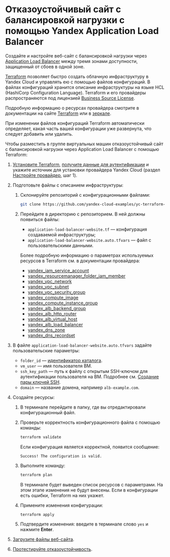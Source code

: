 # Отказоустойчивый сайт с балансировкой нагрузки с помощью Yandex Application Load Balancer

Создайте и настройте веб-сайт с балансировкой нагрузки через [Application Load Balancer](https://cloud.yandex.ru/docs/application-load-balancer/concepts/) между тремя зонами доступности, защищенный от сбоев в одной зоне.

[Terraform](https://www.terraform.io/) позволяет быстро создать облачную инфраструктуру в Yandex Cloud и управлять ею с помощью файлов конфигураций. В файлах конфигураций хранится описание инфраструктуры на языке HCL (HashiCorp Configuration Language). Terraform и его провайдеры распространяются под лицензией [Business Source License](https://github.com/hashicorp/terraform/blob/main/LICENSE).

Подробную информацию о ресурсах провайдера смотрите в документации на сайте [Terraform](https://www.terraform.io/docs/providers/yandex/index.html) или в [зеркале](https://terraform-provider.yandexcloud.net/).

При изменении файлов конфигураций Terraform автоматически определяет, какая часть вашей конфигурации уже развернута, что следует добавить или удалить.

Чтобы разместить в группе виртуальных машин отказоустойчивый сайт с балансировкой нагрузки через Application Load Balancer с помощью Terraform:

1. [Установите Terraform](https://cloud.yandex.ru/docs/tutorials/infrastructure-management/terraform-quickstart#install-terraform), [получите данные для аутентификации](https://cloud.yandex.ru/docs/tutorials/infrastructure-management/terraform-quickstart#get-credentials) и укажите источник для установки провайдера Yandex Cloud (раздел [Настройте провайдер](https://cloud.yandex.ru/docs/tutorials/infrastructure-management/terraform-quickstart#configure-provider), шаг 1).
1. Подготовьте файлы с описанием инфраструктуры:

    1. Склонируйте репозиторий с конфигурационными файлами:

        ```bash
        git clone https://github.com/yandex-cloud-examples/yc-terraform-alb-website.git
        ```

    1. Перейдите в директорию с репозиторием. В ней должны появиться файлы:
        * `application-load-balancer-website.tf` — конфигурация создаваемой инфраструктуры;
        * `application-load-balancer-website.auto.tfvars` — файл с пользовательскими данными.

        Более подробную информацию о параметрах используемых ресурсов в Terraform см. в документации провайдера:
        * [yandex_iam_service_account](https://terraform-provider.yandexcloud.net/Resources/iam_service_account)
        * [yandex_resourcemanager_folder_iam_member](https://terraform-provider.yandexcloud.net/Resources/resourcemanager_folder_iam_binding)
        * [yandex_vpc_network](https://terraform-provider.yandexcloud.net/Resources/vpc_network)
        * [yandex_vpc_subnet](https://terraform-provider.yandexcloud.net/Resources/vpc_subnet)
        * [yandex_vpc_security_group](https://terraform-provider.yandexcloud.net/Resources/vpc_security_group)
        * [yandex_compute_image](https://terraform-provider.yandexcloud.net/Resources/compute_image)
        * [yandex_compute_instance_group](https://terraform-provider.yandexcloud.net/Resources/compute_instance_group)
        * [yandex_alb_backend_group](https://terraform-provider.yandexcloud.net/Resources/alb_backend_group)
        * [yandex_alb_http_router](https://terraform-provider.yandexcloud.net/Resources/alb_http_router)
        * [yandex_alb_virtual_host](https://terraform-provider.yandexcloud.net/Resources/alb_virtual_host)
        * [yandex_alb_load_balancer](https://terraform-provider.yandexcloud.net/Resources/alb_load_balancer)
        * [yandex_dns_zone](https://terraform-provider.yandexcloud.net/Resources/dns_zone)
        * [yandex_dns_recordset](https://terraform-provider.yandexcloud.net/Resources/dns_recordset)

1. В файле `application-load-balancer-website.auto.tfvars` задайте пользовательские параметры:

    * `folder_id` — [идентификатор каталога](https://cloud.yandex.ru/docs/resource-manager/operations/folder/get-id).
    * `vm_user` — имя пользователя ВМ.
    * `ssh_key_path` — путь к файлу с открытым SSH-ключом для аутентификации пользователя на ВМ. Подробнее см. [Создание пары ключей SSH](https://cloud.yandex.ru/docs/compute/operations/vm-connect/ssh#creating-ssh-keys).
    * `domain` — название домена, например `alb-example.com`.

1. Создайте ресурсы:

    1. В терминале перейдите в папку, где вы отредактировали конфигурационный файл.

    1. Проверьте корректность конфигурационного файла с помощью команды:

        ```bash
        terraform validate
        ```
        
        Если конфигурация является корректной, появится сообщение:

        ```text
        Success! The configuration is valid.
        ```

    1. Выполните команду:

        ```bash
        terraform plan
        ```
        
        В терминале будет выведен список ресурсов с параметрами. На этом этапе изменения не будут внесены. Если в конфигурации есть ошибки, Terraform на них укажет.

    1. Примените изменения конфигурации:

        ```bash
        terraform apply
        ```

    1. Подтвердите изменения: введите в терминале слово `yes` и нажмите **Enter**.

1. [Загрузите файлы веб-сайта](https://cloud.yandex.ru/docs/tutorials/web/application-load-balancer-website#upload-files).
1. [Протестируйте отказоустойчивость](https://cloud.yandex.ru/docs/tutorials/web/application-load-balancer-website#test-ha).
